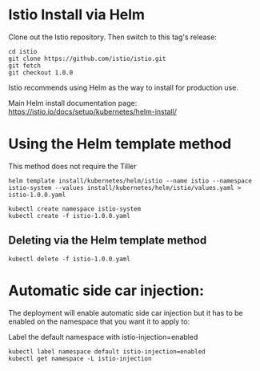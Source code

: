 Istio Install via Helm
========================

Clone out the Istio repository.  Then switch to this tag's release:

```
cd istio
git clone https://github.com/istio/istio.git
git fetch
git checkout 1.0.0
```

Istio recommends using Helm as the way to install for production use.

Main Helm install documentation page: https://istio.io/docs/setup/kubernetes/helm-install/


# Using the Helm template method
This method does not require the Tiller

```
helm template install/kubernetes/helm/istio --name istio --namespace istio-system --values install/kubernetes/helm/istio/values.yaml > istio-1.0.0.yaml

kubectl create namespace istio-system
kubectl create -f istio-1.0.0.yaml
```

## Deleting via the Helm template method

```
kubectl delete -f istio-1.0.0.yaml
```

# Automatic side car injection:
The deployment will enable automatic side car injection but it has to be enabled
on the namespace that you want it to apply to:

Label the default namespace with istio-injection=enabled

```
kubectl label namespace default istio-injection=enabled
kubectl get namespace -L istio-injection
```
